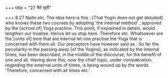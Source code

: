 +++
title = "27 नैते सृती"

+++
8.27 Naite etc. The idea here is this : \[That Yogin does not get
deluded\] who knows these two courses by adopting 'the internal method'
, approved by the \[school of\] Yoga practice. This point, if explained
in detain, would lengthen our treatise. Hence let us stop here.
Therefore etc. Whatsoever are the \[units of\] time that are internal
let one practise the Yoga that is concerned with them all. Our
preceptors have however said as : So far the peculiarity in the passing
away \[of the Yogins\], as indicated by the internal times, has been
described, in the middle of the discourse, for the benefit of one and
all. Having done this, now the chief topic, under consideration,
regarding the external units of times, is being wound up by the words
'Therefore, concerned with all times etc.'

